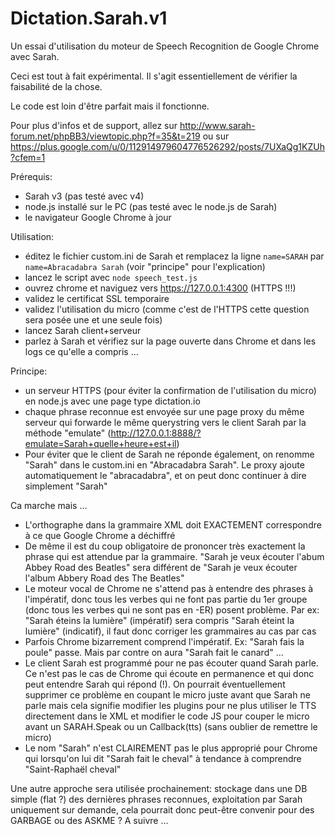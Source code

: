 # Dictation.Sarah.v1
Un essai d'utilisation du moteur de Speech Recognition de Google Chrome avec Sarah.

Ceci est tout à fait expérimental. Il s'agit essentiellement de vérifier la faisabilité de la chose.

Le code est loin d'être parfait mais il fonctionne. 

Pour plus d'infos et de support, allez sur http://www.sarah-forum.net/phpBB3/viewtopic.php?f=35&t=219 ou sur https://plus.google.com/u/0/112914979604776526292/posts/7UXaQg1KZUh?cfem=1

Prérequis:
- Sarah v3 (pas testé avec v4)
- node.js installé sur le PC (pas testé avec le node.js de Sarah)
- le navigateur Google Chrome à jour

Utilisation:
- éditez le fichier custom.ini de Sarah et remplacez la ligne
`name=SARAH`
par
`name=Abracadabra Sarah`
(voir "principe" pour l'explication)
- lancez le script avec
`node speech_test.js`
- ouvrez chrome et naviguez vers https://127.0.0.1:4300  (HTTPS !!!)
- validez le certificat SSL temporaire
- validez l'utilisation du micro (comme c'est de l'HTTPS cette question sera posée une et une seule fois)
- lancez Sarah client+serveur
- parlez à Sarah et vérifiez sur la page ouverte dans Chrome et dans les logs ce qu'elle a compris ...


Principe:
- un serveur HTTPS (pour éviter la confirmation de l'utilisation du micro) en node.js avec une page type dictation.io
- chaque phrase reconnue est envoyée sur une page proxy du même serveur qui forwarde le même querystring vers le client Sarah par la méthode "emulate" (http://127.0.0.1:8888/?emulate=Sarah+quelle+heure+est+il)
- Pour éviter que le client de Sarah ne réponde également, on renomme "Sarah" dans le custom.ini en "Abracadabra Sarah". Le proxy ajoute automatiquement le "abracadabra", et on peut donc continuer à dire simplement "Sarah" 

Ca marche mais ...
- L'orthographe dans la grammaire XML doit EXACTEMENT correspondre à ce que Google Chrome a déchiffré
- De même il est du coup obligatoire de prononcer très exactement la phrase qui est attendue par la grammaire. "Sarah je veux écouter l'abum Abbey Road des Beatles" sera différent de "Sarah je veux écouter l'album Abbery Road des The Beatles"
- Le moteur vocal de Chrome ne s'attend pas à entendre des phrases à l'impératif, donc tous les verbes qui ne font pas partie du 1er groupe (donc tous les verbes qui ne sont pas en -ER) posent problème. Par ex: "Sarah éteins la lumière" (impératif) sera compris "Sarah éteint la lumière" (indicatif), il faut donc corriger les grammaires au cas par cas
- Parfois Chrome bizarrement comprend l'impératif. Ex: "Sarah fais la poule" passe. Mais par contre on aura "Sarah fait le canard" ...
- Le client Sarah est programmé pour ne pas écouter quand Sarah parle. Ce n'est pas le cas de Chrome qui écoute en permanence et qui donc peut entendre Sarah qui répond (!). On pourrait éventuellement supprimer ce problème en coupant le micro juste avant que Sarah ne parle mais cela signifie modifier les plugins pour ne plus utiliser le TTS directement dans le XML et modifier le code JS pour couper le micro avant un SARAH.Speak ou un Callback(tts) (sans oublier de remettre le micro)
- Le nom "Sarah" n'est CLAIREMENT pas le plus approprié pour Chrome qui lorsqu'on lui dit "Sarah fait le cheval" à tendance à comprendre "Saint-Raphaël cheval"

Une autre approche sera utilisée prochainement: stockage dans une DB simple (flat ?) des dernières phrases reconnues, exploitation par Sarah uniquement sur demande, cela pourrait donc peut-être convenir pour des GARBAGE ou des ASKME ? A suivre ...